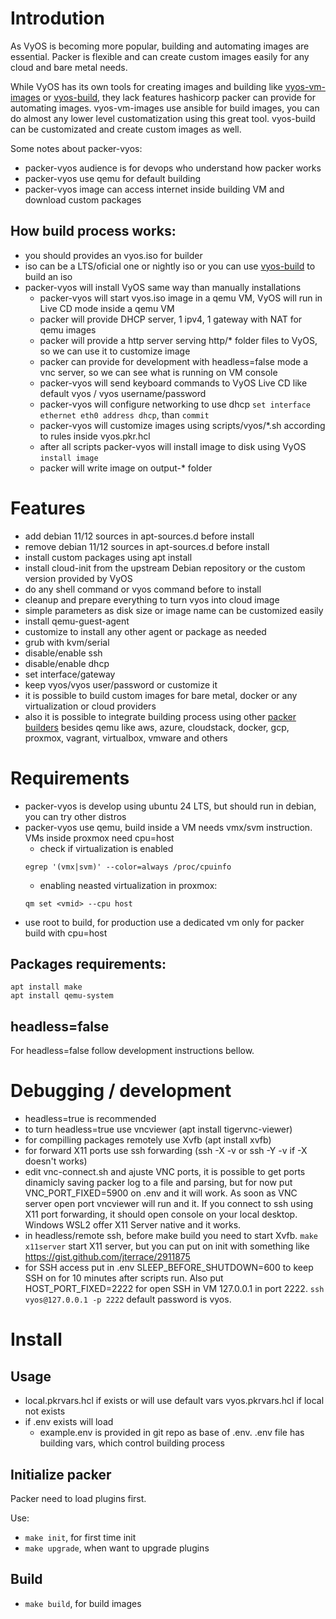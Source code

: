 
# Introdution

As VyOS is becoming more popular, building and automating images are essential. Packer is flexible and 
can create custom images easily for any cloud and bare metal needs.

While VyOS has its own tools for creating images and building like [vyos-vm-images](https://github.com/vyos/vyos-vm-images)
or [vyos-build](https://github.com/vyos/vyos-build), they lack features hashicorp packer can provide for automating images.
vyos-vm-images use ansible for build images, you can do almost any lower level customatization using this great tool. 
vyos-build can be customizated and create custom images as well. 

Some notes about packer-vyos:
* packer-vyos audience is for devops who understand how packer works
* packer-vyos use qemu for default building
* packer-vyos image can access internet inside building VM and download custom packages


## How build process works:

* you should provides an vyos.iso for builder
* iso can be a LTS/oficial one or nightly iso or you can use [vyos-build](https://docs.vyos.io/en/equuleus/contributing/build-vyos.html) to build an iso
* packer-vyos will install VyOS same way than manually installations
    * packer-vyos will start vyos.iso image in a qemu VM, VyOS will run in Live CD mode inside a qemu VM
    * packer will provide DHCP server, 1 ipv4, 1 gateway with NAT for qemu images
    * packer will provide a http server serving http/* folder files to VyOS, so we can use it to customize image
    * packer can provide for development with headless=false mode a vnc server, so we can see what is running on VM console
    * packer-vyos will send keyboard commands to VyOS Live CD like default vyos / vyos username/password
    * packer-vyos will configure networking to use dhcp ```set interface ethernet eth0 address dhcp```, than ```commit```
    * packer-vyos will customize images using scripts/vyos/*.sh according to rules inside vyos.pkr.hcl
    * after all scripts packer-vyos will install image to disk using VyOS ```install image```
    * packer will write image on output-* folder

# Features

* add debian 11/12 sources in apt-sources.d before install
* remove debian 11/12 sources in apt-sources.d before install
* install custom packages using apt install
* install cloud-init from the upstream Debian repository or the custom version provided by VyOS
* do any shell command or vyos command before to install
* cleanup and prepare everything to turn vyos into cloud image
* simple parameters as disk size or image name can be customized easily
* install qemu-guest-agent
* customize to install any other agent or package as needed
* grub with kvm/serial
* disable/enable ssh 
* disable/enable dhcp
* set interface/gateway 
* keep vyos/vyos user/password or customize it
* it is possible to build custom images for bare metal, docker or any virtualization or cloud providers
* also it is possible to integrate building process using other [packer builders](https://developer.hashicorp.com/packer/integrations?components=builder) 
besides qemu like aws, azure, cloudstack, docker, gcp, proxmox, vagrant, virtualbox, vmware and others

# Requirements

* packer-vyos is develop using ubuntu 24 LTS, but should run in debian, you can try other distros
* packer-vyos use qemu, build inside a VM needs vmx/svm instruction. VMs inside proxmox need cpu=host
    * check if virtualization is enabled
    ```
    egrep '(vmx|svm)' --color=always /proc/cpuinfo
    ```
    * enabling neasted virtualization in proxmox:
    ```
    qm set <vmid> --cpu host
    ```
* use root to build, for production use a dedicated vm only for packer build with cpu=host


## Packages requirements:

```
apt install make
apt install qemu-system 
```

## headless=false 

For headless=false follow development instructions bellow.

# Debugging / development

* headless=true is recommended
* to turn headless=true use vncviewer (apt install tigervnc-viewer)
* for compilling packages remotely use Xvfb (apt install xvfb)
* for forward X11 ports use ssh forwarding (ssh -X -v or ssh -Y -v if -X doesn't works)
* edit vnc-connect.sh and ajuste VNC ports, it is possible to get ports dinamicly saving packer log to a file and parsing, but for now put VNC_PORT_FIXED=5900 on .env and it will work. As soon as VNC server open port vncviewer will run and it. If you connect to ssh using X11 port forwarding, it should open console on your local desktop. Windows WSL2 offer X11 Server native and it works. 
* in headless/remote ssh, before make build you need to start Xvfb. ```make x11server``` start X11 server, but you can put on init with something like https://gist.github.com/jterrace/2911875
* for SSH access put in .env SLEEP_BEFORE_SHUTDOWN=600 to keep SSH on for 10 minutes after scripts run. Also put HOST_PORT_FIXED=2222 for open SSH in VM 127.0.0.1 in port 2222. ```ssh vyos@127.0.0.1 -p 2222``` default password is vyos.

# Install

## Usage
* local.pkrvars.hcl if exists or will use default vars vyos.pkrvars.hcl if local not exists
* if .env exists will load
    * example.env is provided in git repo as base of .env. .env file has building vars, which control building process


## Initialize packer
Packer need to load plugins first.

Use:
* ```make init```, for first time init
* ```make upgrade```, when want to upgrade plugins

## Build
* ```make build```, for build images
